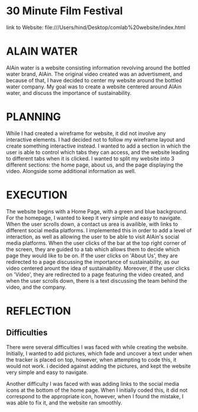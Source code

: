 # 30 Minute Film Festival 

link to Website: file:///Users/hind/Desktop/comlab%20website/index.html

# ALAIN WATER 

AlAin water is a website consisting information revolving around the bottled water brand, AlAin. The original video created was an advertisment, and because of that, I have decided to center my website around the bottled water company. My goal was to create a website centered around AlAin water, and discuss the importance of sustainability. 

# PLANNING #

While I had created a wireframe for website, it did not involve any interactive elements. I had decided not to follow my wireframe layout and create something interactive instead. I wanted to add a section in which the user is able to control which tabs they can access, and the website leading to different tabs when it is clicked. I wanted to split my website into 3 different sections: the home page, about us, and the page displaying the video. Alongside some additional information as well.

# EXECUTION #  

The website begins with a Home Page, with a green and blue background. For the homepage, I wanted to keep it very simple and easy to navigate. When the user scrolls down, a contact us area is availible, with links to different social media platforms. I implemented this in order to add a level of interaction, as well as allowing the user to be able to visit AlAin's social media platforms. When the user clicks of the bar at the top right corner of the screen, they are guided to a tab which allows them to decide which page they would like to be on. If the user clicks on 'About Us', they are redirected to a page discussing the importance of sustainability, as our video centered arount the idea of sustainability. Moreover, if the user clicks on 'Video', they are redirected to a page featuring the video created, and when the user scrolls down, there is a text discussing the team behind the video, and the company.  


# REFLECTION #

## Difficulties ##

There were several difficulties I was faced with while creating the website. Initially, I wanted to add pictures, which fade and uncover a text under when the tracker is placed on top, however, when attempting to code this, it would not work. i decided against adding the pictures, and kept the website very simple and easy to navigate. 

Another difficulty I was faced with was adding links to the social media icons at the bottom of the home page. When I initially coded this, it did not correspond to the appropriate icon, however, when I found the mistake, I was able to fix it, and the website ran smoothly.
